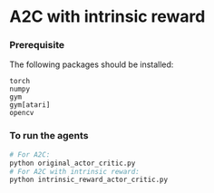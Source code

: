 # A2C with intrinsic reward

### Prerequisite 
The following packages should be installed:
```
torch
numpy
gym
gym[atari]
opencv
```
### To run the agents
```bash
# For A2C:
python original_actor_critic.py
# For A2C with intrinsic reward:
python intrinsic_reward_actor_critic.py
```
